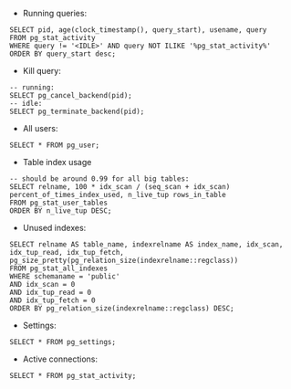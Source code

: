 * Running queries:
```
SELECT pid, age(clock_timestamp(), query_start), usename, query 
FROM pg_stat_activity 
WHERE query != '<IDLE>' AND query NOT ILIKE '%pg_stat_activity%' 
ORDER BY query_start desc;
```
* Kill query:
```
-- running:
SELECT pg_cancel_backend(pid);
-- idle:
SELECT pg_terminate_backend(pid);
```
* All users:
```
SELECT * FROM pg_user;
```
* Table index usage
```
-- should be around 0.99 for all big tables:
SELECT relname, 100 * idx_scan / (seq_scan + idx_scan) percent_of_times_index_used, n_live_tup rows_in_table
FROM pg_stat_user_tables 
ORDER BY n_live_tup DESC;
```
* Unused indexes:
```
SELECT relname AS table_name, indexrelname AS index_name, idx_scan, idx_tup_read, idx_tup_fetch, pg_size_pretty(pg_relation_size(indexrelname::regclass))
FROM pg_stat_all_indexes
WHERE schemaname = 'public'
AND idx_scan = 0
AND idx_tup_read = 0
AND idx_tup_fetch = 0
ORDER BY pg_relation_size(indexrelname::regclass) DESC;
```
* Settings:
```
SELECT * FROM pg_settings;
```
* Active connections:
```
SELECT * FROM pg_stat_activity;
```
